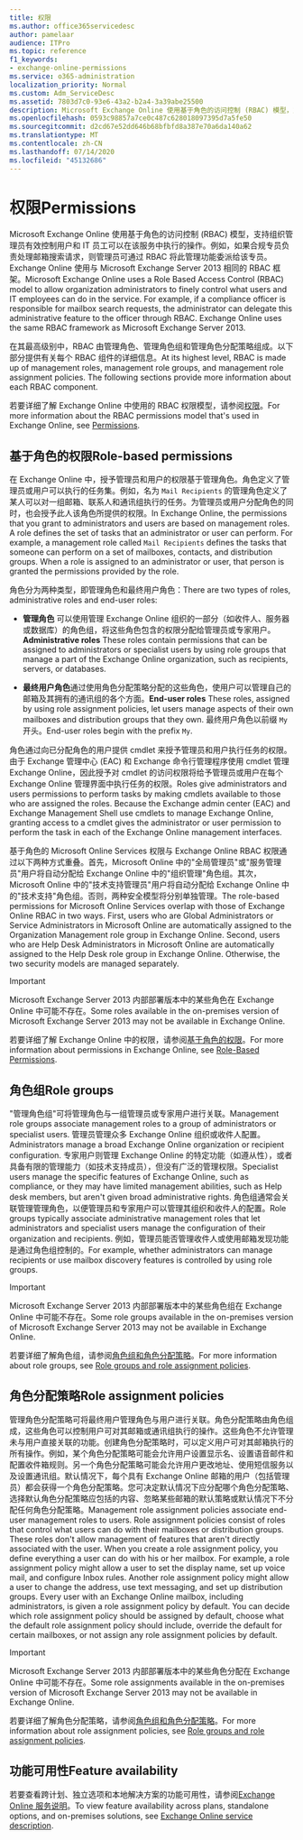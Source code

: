 ```yaml
---
title: 权限
ms.author: office365servicedesc
author: pamelaar
audience: ITPro
ms.topic: reference
f1_keywords:
- exchange-online-permissions
ms.service: o365-administration
localization_priority: Normal
ms.custom: Adm_ServiceDesc
ms.assetid: 7803d7c0-93e6-43a2-b2a4-3a39abe25500
description: Microsoft Exchange Online 使用基于角色的访问控制 (RBAC) 模型，支持组织管理员有效控制用户和 IT 员工可以在该服务中执行的操作。例如，如果合规专员负责处理邮箱搜索请求，则管理员可通过 RBAC 将此管理功能委派给该专员。Exchange Online 使用与 Microsoft Exchange Server 2013 相同的 RBAC 框架。
ms.openlocfilehash: 0593c98857a7ce0c487c628018097395d7a5fe50
ms.sourcegitcommit: d2cd67e52dd646b68bfbfd8a387e70a6da140a62
ms.translationtype: MT
ms.contentlocale: zh-CN
ms.lasthandoff: 07/14/2020
ms.locfileid: "45132686"
---
```

# <a name="permissions"></a><span data-ttu-id="a9d37-105">权限</span><span class="sxs-lookup"><span data-stu-id="a9d37-105">Permissions</span></span>

<span data-ttu-id="a9d37-p102">Microsoft Exchange Online 使用基于角色的访问控制 (RBAC) 模型，支持组织管理员有效控制用户和 IT 员工可以在该服务中执行的操作。例如，如果合规专员负责处理邮箱搜索请求，则管理员可通过 RBAC 将此管理功能委派给该专员。Exchange Online 使用与 Microsoft Exchange Server 2013 相同的 RBAC 框架。</span><span class="sxs-lookup"><span data-stu-id="a9d37-p102">Microsoft Exchange Online uses a Role Based Access Control (RBAC) model to allow organization administrators to finely control what users and IT employees can do in the service. For example, if a compliance officer is responsible for mailbox search requests, the administrator can delegate this administrative feature to the officer through RBAC. Exchange Online uses the same RBAC framework as Microsoft Exchange Server 2013.</span></span> 
  
<span data-ttu-id="a9d37-p103">在其最高级别中，RBAC 由管理角色、管理角色组和管理角色分配策略组成。以下部分提供有关每个 RBAC 组件的详细信息。</span><span class="sxs-lookup"><span data-stu-id="a9d37-p103">At its highest level, RBAC is made up of management roles, management role groups, and management role assignment policies. The following sections provide more information about each RBAC component.</span></span>
  
<span data-ttu-id="a9d37-111">若要详细了解 Exchange Online 中使用的 RBAC 权限模型，请参阅[权限](https://go.microsoft.com/fwlink/p/?LinkId=271935)。</span><span class="sxs-lookup"><span data-stu-id="a9d37-111">For more information about the RBAC permissions model that's used in Exchange Online, see [Permissions](https://go.microsoft.com/fwlink/p/?LinkId=271935).</span></span>
  
## <a name="role-based-permissions"></a><span data-ttu-id="a9d37-112">基于角色的权限</span><span class="sxs-lookup"><span data-stu-id="a9d37-112">Role-based permissions</span></span>

<span data-ttu-id="a9d37-p104">在 Exchange Online 中，授予管理员和用户的权限基于管理角色。角色定义了管理员或用户可以执行的任务集。例如，名为  `Mail Recipients` 的管理角色定义了某人可以对一组邮箱、联系人和通讯组执行的任务。为管理员或用户分配角色的同时，也会授予此人该角色所提供的权限。</span><span class="sxs-lookup"><span data-stu-id="a9d37-p104">In Exchange Online, the permissions that you grant to administrators and users are based on management roles. A role defines the set of tasks that an administrator or user can perform. For example, a management role called  `Mail Recipients` defines the tasks that someone can perform on a set of mailboxes, contacts, and distribution groups. When a role is assigned to an administrator or user, that person is granted the permissions provided by the role.</span></span> 
  
<span data-ttu-id="a9d37-117">角色分为两种类型，即管理角色和最终用户角色：</span><span class="sxs-lookup"><span data-stu-id="a9d37-117">There are two types of roles, administrative roles and end-user roles:</span></span>
  
- <span data-ttu-id="a9d37-118">**管理角色** 可以使用管理 Exchange Online 组织的一部分（如收件人、服务器或数据库）的角色组，将这些角色包含的权限分配给管理员或专家用户。</span><span class="sxs-lookup"><span data-stu-id="a9d37-118">**Administrative roles** These roles contain permissions that can be assigned to administrators or specialist users by using role groups that manage a part of the Exchange Online organization, such as recipients, servers, or databases.</span></span> 
    
- <span data-ttu-id="a9d37-119">**最终用户角色**通过使用角色分配策略分配的这些角色，使用户可以管理自己的邮箱及其拥有的通讯组的各个方面。</span><span class="sxs-lookup"><span data-stu-id="a9d37-119">**End-user roles** These roles, assigned by using role assignment policies, let users manage aspects of their own mailboxes and distribution groups that they own.</span></span> <span data-ttu-id="a9d37-120">最终用户角色以前缀  `My` 开头。</span><span class="sxs-lookup"><span data-stu-id="a9d37-120">End-user roles begin with the prefix  `My`.</span></span>
    
<span data-ttu-id="a9d37-p106">角色通过向已分配角色的用户提供 cmdlet 来授予管理员和用户执行任务的权限。由于 Exchange 管理中心 (EAC) 和 Exchange 命令行管理程序使用 cmdlet 管理 Exchange Online，因此授予对 cmdlet 的访问权限将给予管理员或用户在每个 Exchange Online 管理界面中执行任务的权限。</span><span class="sxs-lookup"><span data-stu-id="a9d37-p106">Roles give administrators and users permissions to perform tasks by making cmdlets available to those who are assigned the roles. Because the Exchange admin center (EAC) and Exchange Management Shell use cmdlets to manage Exchange Online, granting access to a cmdlet gives the administrator or user permission to perform the task in each of the Exchange Online management interfaces.</span></span>
  
<span data-ttu-id="a9d37-p107">基于角色的 Microsoft Online Services 权限与 Exchange Online RBAC 权限通过以下两种方式重叠。首先，Microsoft Online 中的"全局管理员"或"服务管理员"用户将自动分配给 Exchange Online 中的"组织管理"角色组。其次，Microsoft Online 中的"技术支持管理员"用户将自动分配给 Exchange Online 中的"技术支持"角色组。否则，两种安全模型将分别单独管理。</span><span class="sxs-lookup"><span data-stu-id="a9d37-p107">The role-based permissions for Microsoft Online Services overlap with those of Exchange Online RBAC in two ways. First, users who are Global Administrators or Service Administrators in Microsoft Online are automatically assigned to the Organization Management role group in Exchange Online. Second, users who are Help Desk Administrators in Microsoft Online are automatically assigned to the Help Desk role group in Exchange Online. Otherwise, the two security models are managed separately.</span></span>
  
> [!IMPORTANT]
> <span data-ttu-id="a9d37-127">Microsoft Exchange Server 2013 内部部署版本中的某些角色在 Exchange Online 中可能不存在。</span><span class="sxs-lookup"><span data-stu-id="a9d37-127">Some roles available in the on-premises version of Microsoft Exchange Server 2013 may not be available in Exchange Online.</span></span> 
  
<span data-ttu-id="a9d37-128">若要详细了解 Exchange Online 中的权限，请参阅[基于角色的权限](https://go.microsoft.com/fwlink/p/?LinkId=271936)。</span><span class="sxs-lookup"><span data-stu-id="a9d37-128">For more information about permissions in Exchange Online, see [Role-Based Permissions](https://go.microsoft.com/fwlink/p/?LinkId=271936).</span></span>
  
## <a name="role-groups"></a><span data-ttu-id="a9d37-129">角色组</span><span class="sxs-lookup"><span data-stu-id="a9d37-129">Role groups</span></span>

<span data-ttu-id="a9d37-130">"管理角色组"可将管理角色与一组管理员或专家用户进行关联。</span><span class="sxs-lookup"><span data-stu-id="a9d37-130">Management role groups associate management roles to a group of administrators or specialist users.</span></span> <span data-ttu-id="a9d37-131">管理员管理众多 Exchange Online 组织或收件人配置。</span><span class="sxs-lookup"><span data-stu-id="a9d37-131">Administrators manage a broad Exchange Online organization or recipient configuration.</span></span> <span data-ttu-id="a9d37-132">专家用户则管理 Exchange Online 的特定功能（如遵从性），或者具备有限的管理能力（如技术支持成员），但没有广泛的管理权限。</span><span class="sxs-lookup"><span data-stu-id="a9d37-132">Specialist users manage the specific features of Exchange Online, such as compliance, or they may have limited management abilities, such as Help desk members, but aren't given broad administrative rights.</span></span> <span data-ttu-id="a9d37-133">角色组通常会关联管理管理角色，以便管理员和专家用户可以管理其组织和收件人的配置。</span><span class="sxs-lookup"><span data-stu-id="a9d37-133">Role groups typically associate administrative management roles that let administrators and specialist users manage the configuration of their organization and recipients.</span></span> <span data-ttu-id="a9d37-134">例如，管理员能否管理收件人或使用邮箱发现功能是通过角色组控制的。</span><span class="sxs-lookup"><span data-stu-id="a9d37-134">For example, whether administrators can manage recipients or use mailbox discovery features is controlled by using role groups.</span></span> 
  
> [!IMPORTANT]
> <span data-ttu-id="a9d37-135">Microsoft Exchange Server 2013 内部部署版本中的某些角色组在 Exchange Online 中可能不存在。</span><span class="sxs-lookup"><span data-stu-id="a9d37-135">Some role groups available in the on-premises version of Microsoft Exchange Server 2013 may not be available in Exchange Online.</span></span> 
  
<span data-ttu-id="a9d37-136">若要详细了解角色组，请参阅[角色组和角色分配策略](https://go.microsoft.com/fwlink/p/?LinkId=271937)。</span><span class="sxs-lookup"><span data-stu-id="a9d37-136">For more information about role groups, see [Role groups and role assignment policies](https://go.microsoft.com/fwlink/p/?LinkId=271937).</span></span>
  
## <a name="role-assignment-policies"></a><span data-ttu-id="a9d37-137">角色分配策略</span><span class="sxs-lookup"><span data-stu-id="a9d37-137">Role assignment policies</span></span>

<span data-ttu-id="a9d37-p109">管理角色分配策略可将最终用户管理角色与用户进行关联。角色分配策略由角色组成，这些角色可以控制用户可对其邮箱或通讯组执行的操作。这些角色不允许管理未与用户直接关联的功能。创建角色分配策略时，可以定义用户可对其邮箱执行的所有操作。例如，某个角色分配策略可能会允许用户设置显示名、设置语音邮件和配置收件箱规则。另一个角色分配策略可能会允许用户更改地址、使用短信服务以及设置通讯组。默认情况下，每个具有 Exchange Online 邮箱的用户（包括管理员）都会获得一个角色分配策略。您可决定默认情况下应分配哪个角色分配策略、选择默认角色分配策略应包括的内容、忽略某些邮箱的默认策略或默认情况下不分配任何角色分配策略。</span><span class="sxs-lookup"><span data-stu-id="a9d37-p109">Management role assignment policies associate end-user management roles to users. Role assignment policies consist of roles that control what users can do with their mailboxes or distribution groups. These roles don't allow management of features that aren't directly associated with the user. When you create a role assignment policy, you define everything a user can do with his or her mailbox. For example, a role assignment policy might allow a user to set the display name, set up voice mail, and configure Inbox rules. Another role assignment policy might allow a user to change the address, use text messaging, and set up distribution groups. Every user with an Exchange Online mailbox, including administrators, is given a role assignment policy by default. You can decide which role assignment policy should be assigned by default, choose what the default role assignment policy should include, override the default for certain mailboxes, or not assign any role assignment policies by default.</span></span>
  
> [!IMPORTANT]
> <span data-ttu-id="a9d37-146">Microsoft Exchange Server 2013 内部部署版本中的某些角色分配在 Exchange Online 中可能不存在。</span><span class="sxs-lookup"><span data-stu-id="a9d37-146">Some role assignments available in the on-premises version of Microsoft Exchange Server 2013 may not be available in Exchange Online.</span></span> 
  
<span data-ttu-id="a9d37-147">若要详细了解角色分配策略，请参阅[角色组和角色分配策略](https://go.microsoft.com/fwlink/p/?LinkId=271937)。</span><span class="sxs-lookup"><span data-stu-id="a9d37-147">For more information about role assignment policies, see [Role groups and role assignment policies](https://go.microsoft.com/fwlink/p/?LinkId=271937).</span></span>
  
## <a name="feature-availability"></a><span data-ttu-id="a9d37-148">功能可用性</span><span class="sxs-lookup"><span data-stu-id="a9d37-148">Feature availability</span></span>

<span data-ttu-id="a9d37-149">若要查看跨计划、独立选项和本地解决方案的功能可用性，请参阅[Exchange Online 服务说明](exchange-online-service-description.md)。</span><span class="sxs-lookup"><span data-stu-id="a9d37-149">To view feature availability across plans, standalone options, and on-premises solutions, see [Exchange Online service description](exchange-online-service-description.md).</span></span>
  

